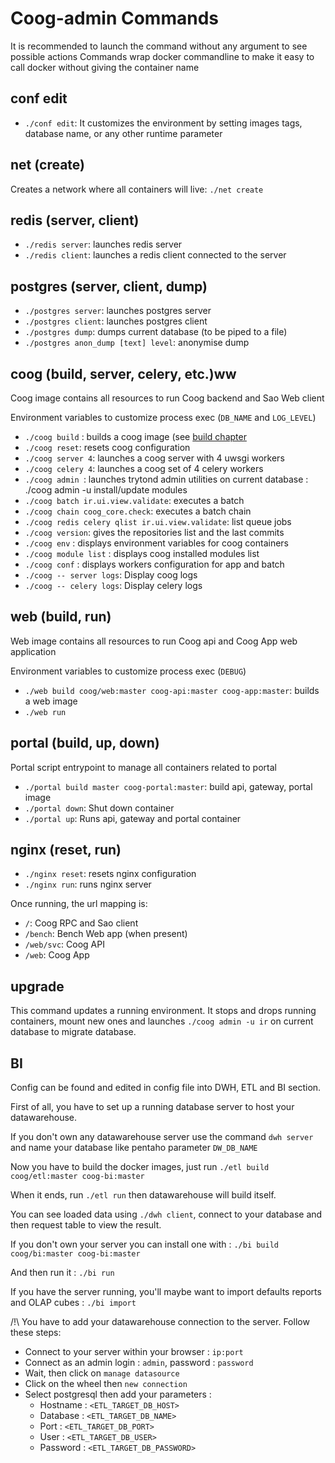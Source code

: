 # Coog-admin Commands

It is recommended to launch the command without any argument to see possible actions
Commands wrap docker commandline to make it easy to call docker without giving the container name

## conf edit

- `./conf edit`: It customizes the environment by setting images tags, database name, or any other runtime parameter

## net (create)

Creates a network where all containers will live: `./net create`

## redis (server, client)

- `./redis server`: launches redis server
- `./redis client`: launches a redis client connected to the server

## postgres (server, client, dump)

- `./postgres server`: launches postgres server
- `./postgres client`: launches postgres client
- `./postgres dump`: dumps current database (to be piped to a file)
- `./postgres anon_dump [text] level`: anonymise dump

## coog (build, server, celery, etc.)ww

Coog image contains all resources to run Coog backend and Sao Web client

Environment variables to customize process exec (`DB_NAME` and `LOG_LEVEL`)

- `./coog build` : builds a coog image (see [build chapter](build)
- `./coog reset`: resets coog configuration
- `./coog server 4`: launches a coog server with 4 uwsgi workers
- `./coog celery 4`: launches a coog set of 4 celery workers
- `./coog admin `: launches trytond admin utilities on current database : 
./coog admin -u <modules separated by commas> install/update modules
- `./coog batch ir.ui.view.validate`: executes a batch
- `./coog chain coog_core.check`: executes a batch chain
- `./coog redis celery qlist ir.ui.view.validate`: list queue jobs
- `./coog version`: gives the repositories list and the last commits
- `./coog env` : displays environment variables for coog containers
- `./coog module list` : displays coog installed modules list
- `./coog conf` : displays workers configuration for app and batch
- `./coog -- server logs`: Display coog logs
- `./coog -- celery logs`: Display celery logs

## web (build, run)

Web image contains all resources to run Coog api and Coog App web application

Environment variables to customize process exec (`DEBUG`)

- `./web build coog/web:master coog-api:master coog-app:master`: builds a web image
- `./web run`

## portal (build, up, down)

Portal script entrypoint to manage all containers related to portal

- `./portal build master coog-portal:master`: build api, gateway, portal image
- `./portal down`: Shut down container
- `./portal up`: Runs api, gateway and portal container

## nginx (reset, run)

- `./nginx reset`: resets nginx configuration
- `./nginx run`: runs nginx server

Once running, the url mapping is:
- `/`: Coog RPC and Sao client
- `/bench`: Bench Web app (when present)
- `/web/svc`: Coog API
- `/web`: Coog App

## upgrade

This command updates a running environment. It stops and drops running containers, mount new ones and launches `./coog admin -u ir` on current database to migrate database.

## BI

Config can be found and edited in config file into DWH, ETL and BI section.

First of all, you have to set up a running database server to host your datawarehouse.

If you don't own any datawarehouse server use the command `dwh server` and name your database
like pentaho parameter `DW_DB_NAME`

Now you have to build the docker images, just run
`./etl build coog/etl:master coog-bi:master`

When it ends, run `./etl run` then datawarehouse will build itself.

You can see loaded data using `./dwh client`, connect to your database and then
request table to view the result.

If you don't own your server you can install one with :
`./bi build coog/bi:master coog-bi:master`

And then run it :
`./bi run`

If you have the server running, you'll maybe want to import defaults reports
and OLAP cubes : `./bi import`


/!\ You have to add your datawarehouse connection to the server. Follow these
steps:
 - Connect to your server within your browser : `ip:port`
 - Connect as an admin login : `admin`, password : `password`
 - Wait, then click on `manage datasource`
 - Click on the wheel then `new connection`
 - Select postgresql then add your parameters :
    - Hostname : `<ETL_TARGET_DB_HOST>`
    - Database : `<ETL_TARGET_DB_NAME>`
    - Port : `<ETL_TARGET_DB_PORT>`
    - User : `<ETL_TARGET_DB_USER>`
    - Password : `<ETL_TARGET_DB_PASSWORD>`
